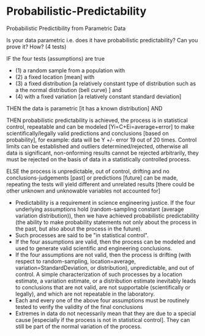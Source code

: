 # Probabilistic-Predictability
Probabilistic Predictibility from Parametric Data 

Is your data parametric i.e. does it have probabilistic predictability?
Can you prove it? How? (4 tests)

IF the four tests (assumptions) are true 

- (1) a random sample from a population with
- (2) a fixed location [mean] with 
- (3) a fixed distribution [a relatively constant type of distribution such as a the normal distribution (bell curve) ] and 
- (4) with a fixed variation [a relatively constant standard deviation]

THEN the data is parametric [it has a known distribution] AND

THEN probabilistic predictability is achieved, the process is in statistical control, repeatable and can be modeled [Yi=C+Ei=average+error] to make scientifically/legally valid predictions and conclusions [based on probability], for example: data will be Y +/- error 19 out of 20 times.  Control limits can be established and outliers determined/rejected, otherwise all data is significant, non-onforming results cannot be rejected arbitrarily, they must be rejected on the basis of data in a statistically controlled process.

ELSE the process is unpredictable, out of control, drifting and no conclusions-judgements [past] or predictions [future] can be made, repeating the tests will yield different and unrelated results [there could be other unknown and unknowable variables not accounted for]

- Predictability is a requirement in science engineering justice. If the four underlying assumptions hold (random-sampling constant (average variation distribution)), then we have achieved probabilistic predictability (the ability to make probability statements not only about the process in the past, but also about the process in the future). 
- Such processes are said to be "in statistical control".
- If the four assumptions are valid, then the process can be modeled and used to generate valid scientific and engineering conclusions. 
- If the four assumptions are not valid, then the process is drifting (with respect to random-sampling, location=average, variation=StandardDeviation, or distribution), unpredictable, and out of control. A simple characterization of such processes by a location estimate, a variation estimate, or a distribution estimate inevitably leads to conclusions that are not valid, are not supportable (scientifically or legally), and which are not repeatable in the laboratory.
- Each and every one of the above four assumptions must be routinely tested to verify the validity of the final conclusions
- Extremes in data do not necessarily mean that they are due to a special cause [especially if the process is not in statistical control]. They can still be part of the normal variation of the process.
